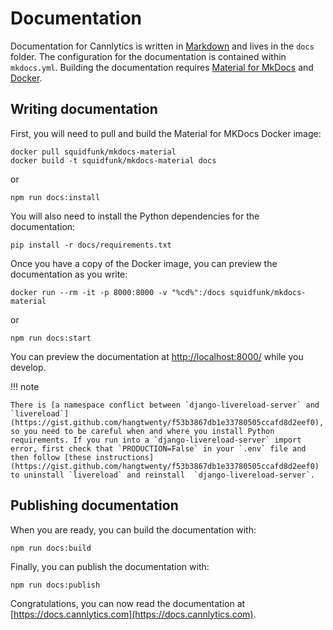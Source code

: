 <!-- | Cannlytics SOP-0006 |  |
|---------------------|--|
| Title | Documentation |
| Version | 1.0.0 |
| Created At | 2023-07-18 |
| Updated At | 2023-07-18 |
| Review Period | Annual |
| Last Review | 2023-07-18 |
| Author | Keegan Skeate, Founder |
| Approved by | Keegan Skeate, Founder |
| Status | Active | -->

# Documentation <a name="documentation"></a>

Documentation for Cannlytics is written in [Markdown](https://guides.github.com/features/mastering-markdown/) and lives in the `docs` folder. The configuration for the documentation is contained within `mkdocs.yml`. Building the documentation requires [Material for MkDocs](https://squidfunk.github.io/mkdocs-material/) and [Docker](https://www.docker.com/get-started).

## Writing documentation

First, you will need to pull and build the Material for MKDocs Docker image:

```shell
docker pull squidfunk/mkdocs-material
docker build -t squidfunk/mkdocs-material docs
```

or

```shell
npm run docs:install
```

You will also need to install the Python dependencies for the documentation:

```shell
pip install -r docs/requirements.txt
```

Once you have a copy of the Docker image, you can preview the documentation as you write:

```shell
docker run --rm -it -p 8000:8000 -v "%cd%":/docs squidfunk/mkdocs-material
```

or

```shell
npm run docs:start
```

You can preview the documentation at <http://localhost:8000/> while you develop.

!!! note

    There is [a namespace conflict between `django-livereload-server` and `livereload`](https://gist.github.com/hangtwenty/f53b3867db1e33780505ccafd8d2eef0), so you need to be careful when and where you install Python requirements. If you run into a `django-livereload-server` import error, first check that `PRODUCTION=False` in your `.env` file and then follow [these instructions](https://gist.github.com/hangtwenty/f53b3867db1e33780505ccafd8d2eef0) to uninstall `livereload` and reinstall  `django-livereload-server`.

## Publishing documentation

When you are ready, you can build the documentation with:

```shell
npm run docs:build
```

Finally, you can publish the documentation with:

```shell
npm run docs:publish
```

Congratulations, you can now read the documentation at [https://docs.cannlytics.com](https://docs.cannlytics.com).
